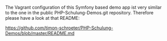 The Vagrant configuration of this Symfony based demo app ist very similar to the one in the public PHP-Schulung-Demos.git repository. Therefore please have a look at that README:

https://github.com/timon-schroeter/PHP-Schulung-Demos/blob/master/README.md